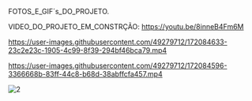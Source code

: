 FOTOS_E_GIF´s_DO_PROJETO.

VIDEO_DO_PROJETO_EM_CONSTRÇÃO: https://youtu.be/8inneB4Fm6M


https://user-images.githubusercontent.com/49279712/172084633-23c2e23c-1905-4c99-8f39-294bf46bca79.mp4





https://user-images.githubusercontent.com/49279712/172084596-3366668b-83ff-44c8-b68d-38abffcfa457.mp4

![2](https://user-images.githubusercontent.com/49279712/172084602-545a9e32-9efa-4c9e-8215-3e8fb74c0130.jpeg)
